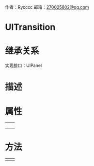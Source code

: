 作者：Rycccc     邮箱：270025802@qq.com

# UITransition

# 继承关系

实现接口：UIPanel

# 描述



# **属性**

|      |      |
| ---- | ---- |
|      |      |
|      |      |
|      |      |

# **方法**

|      |      |
| ---- | ---- |
|      |      |

